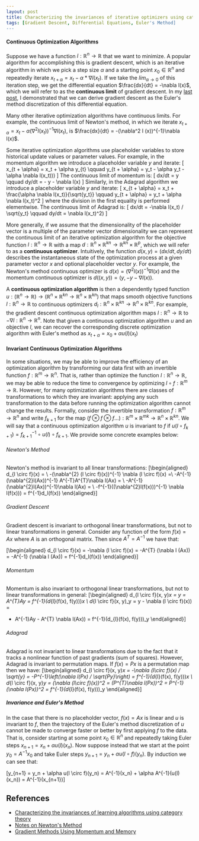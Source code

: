 ```yaml
---
layout: post
title: Characterizing the invariances of iterative optimizers using category theory
tags: [Gradient Descent, Differential Equations, Euler's Method]
---
```

<script>
  (function(i,s,o,g,r,a,m){i['GoogleAnalyticsObject']=r;i[r]=i[r]||function(){
  (i[r].q=i[r].q||[]).push(arguments)},i[r].l=1*new Date();a=s.createElement(o),
  m=s.getElementsByTagName(o)[0];a.async=1;a.src=g;m.parentNode.insertBefore(a,m)
  })(window,document,'script','https://www.google-analytics.com/analytics.js','ga');

  ga('create', 'UA-82391879-1', 'auto');
  ga('send', 'pageview');

</script>

<!-- http://pages.cs.wisc.edu/~swright/nd2016/chapter3_part.pdf?fbclid=IwAR33EOF604vX7DiJ2btp3djW11iWLxq3jnVbb6SGgGYvPblaqwAALdBpSa4-->

<!-- TODO: Can we define a category of functors (what is a natural transformation between optimization algorithms?) Do we need to weaken invertibility to enable this?  -->

<!-- TODO: Is there some kind of normalized gradient descent procedure that we can use that exhibits linear invariance? Do we need a weaker invariance criterion? Maybe Covariant Derivative is what we want http://awibisono.github.io/2016/09/12/covariant-derivative.html?  -->


<!-- TODO: Are there any uniqueness or absolute spectrum properties that we can prove (similarly to the uniqueness/spectrum properties in clustering?)-->


<!-- TODO: Can we characterize our optimizers as DJM's dynamical systems (lenses) or otherwise capture the composition of loss functions with each other?



TODO: Do we want to apply the transformation identically to the parameters and the placeholders or would it be better to apply a single unified transform? We may want to look into perturbation stuff?



TODO: Can we show that normalized gradient or Rprop are invariant: https://www.cs.virginia.edu/yanjun/teach/2015f/lecture/L4-GD.pdf -->



<!-- yyTODO: What does it mean for the subcategory of Base to have products? coproducts? limits? pullbacks? etc??? -->




#### Continuous Optimization Algorithms
Suppose we have a function $l: \mathbb{R}^n \rightarrow \mathbb{R}$ that we want to minimize. A popular algorithm for accomplishing this is gradient descent, which is an iterative algorithm in which we pick a step size $\alpha$ and a starting point $x_0 \in \mathbb{R}^n$ and repeatedly iterate $x_{t+\alpha} = x_{t} - \alpha * \nabla l(x_t)$. If we take the $lim_{\alpha \rightarrow 0}$ of this iteration step, we get the differential equation $\frac{dx}{dt} = -\nabla l(x)$, which we will refer to as the **continuous limit** of gradient descent. In my [last post](http://danshiebler.com/2020-11-28-gradient-descent/), I demonstrated that we can derive gradient descent as the Euler's method discretization of this differential equation.

Many other iterative optimization algorithms have continuous limits. For example, the continuous limit of Newton's method, in which we iterate $x_{t+\alpha} = x_{t} - \alpha (\nabla^2 l (x_t))^{-1}\nabla l(x_t)$, is $\frac{dx}{dt} = -(\nabla^2 l (x))^{-1}\nabla l(x)$.


Some iterative optimization algorithms use placeholder variables to store historical update values or parameter values. For example, in the momentum algorithm we introduce a placeholder variable $y$ and iterate:
\[
x_{t + \alpha} = x_t + \alpha y_{t} \qquad
y_{t + \alpha} = y_t - \alpha y_t - \alpha \nabla l(x_t)))
\]
The continuous limit of momentum is:
\[
dx/dt = y \qquad
dy/dt = - y - \nabla l(x)
\]
Similarly, in the Adagrad algorithm we introduce a placeholder variable $y$ and iterate:
\[
x_{t + \alpha} = x_t + \frac{\alpha \nabla l(x_t)}{\sqrt{y_t}} \qquad
y_{t + \alpha} = y_t + \alpha \nabla l(x_t)^2
\]
where the division in the first equality is performed elementwise. The continuous limit of Adagrad is:
\[
dx/dt = -\nabla l(x_t) / \sqrt{y_t} \qquad
dy/dt = \nabla l(x_t)^2)
\]




More generally, if we assume that the dimensionality of the placeholder vector is a multiple of the parameter vector dimensionality we can represent the continuous limit of an iterative optimization algorithm for the objective function $l: \mathbb{R}^{n} \rightarrow \mathbb{R}$ with a map $d: \mathbb{R}^{n} \times \mathbb{R}^{kn} \rightarrow \mathbb{R}^{kn} \times \mathbb{R}^{p}$, which we will refer to as a **continuous optimizer**. Intuitively, the function $d(x,y) = (dx / dt, dy / dt)$ describes the instantaneous state of the optimization process at a given parameter vector $x$ and optional placeholder vector $y$. For example, the Newton's method continuous optimizer is $d(x) = (\nabla^2 l (x))^{-1}\nabla l(x)$ and the momentum continuous optimizer is $d((x,y)) = (y, - y - \nabla l(x))$.

A **continuous optimization algorithm** is then a dependently typed function
$u: (\mathbb{R}^{n} \rightarrow \mathbb{R}) \rightarrow (\mathbb{R}^{n} \times \mathbb{R}^{kn} \rightarrow \mathbb{R}^n \times \mathbb{R}^{kn})$
that maps smooth objective functions $l: \mathbb{R}^{n} \rightarrow \mathbb{R}$ to continuous optimizers
$d_l: \mathbb{R}^{n} \times \mathbb{R}^{kn} \rightarrow \mathbb{R}^{n} \times \mathbb{R}^{kn}$.
For example, the gradient descent continuous optimization algorithm maps $l: \mathbb{R}^{n} \rightarrow \mathbb{R}$ to $-\nabla l: \mathbb{R}^{n} \rightarrow \mathbb{R}^{n}$. Note that given a continuous optimization algorithm $u$ and an objective $l$, we can recover the corresponding discrete optimization algorithm with Euler's method as $x_{t + \alpha} = x_0 + \alpha u(l)(x_t)$












#### Invariant Continuous Optimization Algorithms
<!-- **QUESTION: We would like to say that invariance cannot improve the "time to steady state" quantity. What is this quantity? Is there a simple way we can describe this? ** -->
<!-- Gradient Descent is invariant to orthogonal transformations: http://building-babylon.net/2016/10/05/orthogonal-transformations-and-gradient-updates/ -->


In some situations, we may be able to improve the efficiency of an optimization algorithm by transforming our data first with an invertible function $f: \mathbb{R}^m \rightarrow \mathbb{R}^n$. That is, rather than optimize the function $l: \mathbb{R}^{n} \rightarrow \mathbb{R}$, we may be able to reduce the time to convergence by optimizing $l \circ f: \mathbb{R}^{m} \rightarrow \mathbb{R}$. However, for many optimization algorithms there are classes of transformations to which they are invariant: applying any such transformation to the data before running the optimization algorithm cannot change the results. Formally, consider the invertible transformation $f: \mathbb{R}^{m} \rightarrow \mathbb{R}^n$ and write $f_{k+1}$ for the map $(f \otimes f \otimes f ...): \mathbb{R}^m \times \mathbb{R}^{mk} \rightarrow \mathbb{R}^n \times \mathbb{R}^{kn}$. We will say that a continuous optimization algorithm $u$ is invariant to $f$ if $u(l \circ f_{k+1}) = f_{k+1}^{-1} \circ u(l) \circ f_{k+1}$. We provide some concrete examples below:


###### Newton's Method
Newton's method is invariant to all linear transformations:
\[\begin{aligned}
 d_{l \circ f}(x) = \\
 -(\nabla^{2} (l \circ f)(x))^{-1} \nabla (l \circ f)(x) =\\
-A^{-1}(\nabla^{2}l(Ax))^{-1} A^{-T}A^{T}\nabla l(Ax) = \\
-A^{-1}(\nabla^{2}l(Ax))^{-1}\nabla l(Ax) = \\
-f^{-1}((\nabla^{2}l(f(x)))^{-1} \nabla l(f(x))) =
f^{-1}d_l(f(x))
\end{aligned}\]


###### Gradient Descent
Gradient descent is invariant to orthogonal linear transformations, but not to linear transformations in general. Consider any function of the form $f(x) = Ax$ where $A$ is an orthogonal matrix. Then since $A^{T} = A^{-1}$ we have that:

\[\begin{aligned}
d_{l \circ f}(x) =
-\nabla (l \circ f)(x) =
-A^{T} (\nabla l (Ax)) =
-A^{-1} (\nabla l (Ax)) =
f^{-1}d_l(f(x))
\end{aligned}\]

 ###### Momentum
Momentum is also invariant to orthogonal linear transformations, but not to linear transformations in general:
\[\begin{aligned}
d_{l \circ f}(x, y)_x = y = A^{T}Ay = f^{-1}(d_{l}(f(x), f(y)))_x
\\
d_{l \circ f}(x, y)_y =
y - \nabla (l \circ f)(x)) =
- A^{-1}Ay - A^{T} \nabla l(Ax)) =
f^{-1}(d_{l}(f(x), f(y)))_y
\end{aligned}\]




###### Adagrad
Adagrad is not invariant to linear transformations due to the fact that it tracks a nonlinear function of past gradients (sum of squares). However, Adagrad is invariant to permutation maps. If $f(x) = Px$ is a permutation map then we have:
\[\begin{aligned}
d_{l \circ f}(x, y)_x =
-\nabla (l\circ f)(x) / \sqrt{y} =
-P^{-1}\left(\nabla l(Px) / \sqrt{Py}\right) =
f^{-1}(d_{l}(f(x), f(y)))_x
\\
d_{l \circ f}(x, y)_y =
(\nabla (l\circ f)(x))^2 =
(P^{T}\nabla l(Px))^2 =
P^{-1}(\nabla l(Px))^2 =
f^{-1}(d_{l}(f(x), f(y)))_y
\end{aligned}\]





##### Invariance and Euler's Method


<!-- **TODO: Can we make this work for a placeholder vector** -->
In the case that there is no placeholder vector, $f(x) = Ax$ is linear and $u$ is invariant to $f$, then the trajectory of the Euler's method discretization of $u$ cannot be made to converge faster or better by first applying $f$ to the data. That is, consider starting at some point $x_0 \in \mathbb{R}^n$ and repeatedly taking Euler steps $x_{n+1} = x_n + \alpha u(l)(x_n)$. Now suppose instead that we start at the point $y_0 = A^{-1}x_0$ and take Euler steps $y_{n+1} = y_n + \alpha u(l \circ f)(y_n)$. By induction we can see that:

\[y_{n+1} =
y_n + \alpha u(l \circ f)(y_n) =
A^{-1}(x_n) + \alpha A^{-1}(u(l)(x_n)) =
A^{-1}(x_{n+1})\]





## References

* [Characterizing the invariances of learning algorithms using category theory](https://arxiv.org/pdf/1905.02072.pdf)
* [Notes on Newton's Method](http://users.ece.utexas.edu/~cmcaram/EE381V_2012F/Lecture_6_Scribe_Notes.final.pdf)
* [Gradient Methods Using Momentum and Memory](http://pages.cs.wisc.edu/~swright/nd2016/chapter3_part.pdf?fbclid=IwAR33EOF604vX7DiJ2btp3djW11iWLxq3jnVbb6SGgGYvPblaqwAALdBpSa4)



















































































































































<!-- In the category $Base$, objects are natural numbers and the morphisms from $n$ to $m$ are invertible functions $f: \mathbb{R}^{n} \rightarrow \mathbb{R}^{m}$. We will work primarily with two functors that map from $Base$ and its subcategories into $Set$. -->
<!-- The first functor, $Forward$, maps objects in $Base$ to sets of objective functions. Formally, $Forward$ is a contravariant functor that maps the object $n$ to the set of all \

to the function $f': (\mathbb{R}^{n} \rightarrow \mathbb{R}) \rightarrow (\mathbb{R}^{m} \rightarrow \mathbb{R})$ where $f'(l) = l \circ f$.


-->

<!-- The second functor, $Backward$, maps objects in $Base$ to sets of continuous optimizers. Formally $Backward$ is a contravariant functor that maps the object $n$ to the set of all functions
$d: \mathbb{R}^{n} \times \mathbb{R}^{kn} \rightarrow \mathbb{R}^{n} \times \mathbb{R}^{kn}$. On morphisms, $Backward$ maps the function $f: \mathbb{R}^{m} \rightarrow \mathbb{R}^{n}$ to the function
$f': (\mathbb{R}^{n} \times \mathbb{R}^{kn} \rightarrow \mathbb{R}^{n} \times \mathbb{R}^{kn}) \rightarrow (\mathbb{R}^{m} \times \mathbb{R}^{km} \rightarrow \mathbb{R}^{m} \times \mathbb{R}^{km})$ that maps $d$ to $f_{k+1}^{-1} \circ d \circ f_{k+1}$. -->

<!-- in which the differential equation is a continuous representation of an optimization algorithm for that objective function. -->

<!-- The second functor, $Backward$, maps objects in $Base$ to sets of (objective function, differential equation) pairs in which the differential equation is a continuous representation of an optimization algorithm for that objective function. -->
<!--
In order for gradient descent to be natural over a subcategory of $Base$, it must be that for any morphism $f$ in that subcategory:

$-\nabla (l \circ f)(x) = -f^{-1}(\nabla l(f(x))$

An example is the subcategory $Base_P$ of $Base$ in which morphisms are limited to permutations. To see this, note that we can represent $f$ with a permutation matrix $P_f$ and that:

$-\nabla (l \circ f)(x) = -P^{T} (\nabla l (Px)) = -f^{-1} (\nabla l (f(x)))$

where the final set holds because the transpose of a permutation matrix is its inverse. Now consider instead the subcategory $Base_L$ of $Base$ in which morphisms are limited to linear maps. Since the transpose of a linear map is not its inverse, gradient descent is not natural over this category. However, we can see that Newton's method is natural since:

$-(\nabla^{2} (l \circ f)(x))^{-1} \nabla (l \circ f)(x) =\\
-A^{-1}(\nabla^{2}l(Ax))^{-1} A^{-T}A^{T}\nabla l(Ax) = \\
-A^{-1}(\nabla^{2}l(Ax))^{-1}\nabla l(Ax) = \\
-f^{-1}((\nabla^{2}l(f(x)))^{-1} \nabla l(f(x)))$ -->


<!-- The second functor, $Backward$, maps objects in $Base$ to sets of (objective function, continuous optimization algorithm) pairs. Formally $Backward$ is a contravariant functor that maps the object $n$ to the set of all pairs $(l, u)$ where $l: \mathbb{R}^{n} \rightarrow R$ is a smooth function and
$u: (\mathbb{R}^{n} \rightarrow \mathbb{R}) \rightarrow (\mathbb{R}^{n} \times \mathbb{R}^{kn} \rightarrow \mathbb{R}^{n} \times \mathbb{R}^{kn})$
is a continuous optimization algorithm that maps objective functions to continuous optimizers. On morphisms, $Backward$ maps the function $f: \mathbb{R}^{n} \rightarrow \mathbb{R}^{m}$ to the function $f'$ that maps $(l, u)$ to $(l', u')$ where $l' =  l \circ f$ and $u'(l) = f \circ u(l) \circ f^{-1}$ -->
<!-- Formally, we will say that a continuous optimization algorithm
$u: (\mathbb{R}^{n} \rightarrow \mathbb{R}) \rightarrow (\mathbb{R}^{n} \times \mathbb{R}^{kn} \rightarrow \mathbb{R}^n \times \mathbb{R}^{kn})$
is invariant to the invertible transformation $f: \mathbb{R}^{m} \rightarrow \mathbb{R}^n$ if there exists some transformation $g: \mathbb{R}^{d'} \rightarrow \mathbb{R}^d$ such that $u(l \circ \langle f, g\rangle) = \langle f^{-1}, g^{-1}\rangle \circ u(l) \circ \langle f, g\rangle$. -->

<!--
d_{l \circ f}(x, y) = =
 = \\
- A^{T}Ay - A^{T} \nabla l(Ax)) = \\
f^{-1}(- f(y) -\nabla l(f(x)))) =
f^{-1}(- g(y) -\nabla l(f(x)))) = f^{-1}(d_l(x, y)_y)\[\begin{aligned}
d_{l \circ f}(x, y) = \\
(y, - y - \nabla (l \circ f)(x))=
(y, - y - \nabla (l \circ f)(x)) =\\
(y, - y - A^{T} \nabla l(Ax)) = \\
(A^{T}Ay, - A^{T}Ay - A^{T} \nabla l(Ax)) = \\
(f^{-1}(f(y)), f^{-1}(- f(y) -\nabla l(f(x)))) = \\
(g^{-1}(g(y)), f^{-1}(- g(y) -\nabla l(f(x)))) = \\
(g^{-1}(d_l(x, y))_x, f^{-1}(d_l(x, y)_y)
,which

$d((x,y)) = (y, - y - \nabla (l \circ f)(x))$.
 -->
<!-- Intuitively, an optimization algorithm is invariant to a class of transformations if its continuous trajectory is not affected by dataset transformations that take the form of a transformation in that class. -->

<!-- for example, the continuous limit of Newton's method is $\frac{dx}{dt} = -(\nabla^2 l (x))^{-1}\nabla l(x)$ and the continuous limit of momentum is  -->
<!-- Note that we can equivalently write this as $d^2 x / dt^{2} + dx/dt = - \nabla l(x)$. -->
<!--
For example, applying Euler's method to the Newton's method continuous optimizer $d(x) = (\nabla^2 l (x))^{-1}\nabla l(x)$ yields $x_{t + \alpha} = x_t + \alpha (\nabla^2 l (x_t))^{-1}\nabla l(x_t)$, which is exactly the discrete form of Newton's method. Similarly, applying Euler's method to the momentum continuous optimizer $d((x,y)) = (y, - y - \nabla l(x))$ yields:

$x_{t + \alpha} = x_t + \alpha y_{t} \\
y_{t + \alpha} = y_t - \alpha y_t - \alpha \nabla l(x_t))$

which is exactly the discrete form of momentum.  -->

<!-- As another example, consider the momentum algorithm:

The continuous optimizer for Newton's method is $d(x) = (\nabla^2 l (x))^{-1}\nabla l(x)$ and the continuous optimizer for momentum is $d((x,y)) = (y, -y - \nabla l(x))$.
$x_{t+1} = x_{t} - y_{t} - \nabla l(x) \\
y_{t+1} = x_{t}$
We can recover this algorithm as the Euler's method discretization of the differential equation $d^2 x / dt^{2} + dx/dt = - \nabla l(x)$. The associated continuous optimizer is $d_l: \mathbb{R}^{2n} \rightarrow \mathbb{R}^{2n}$ where:

$d_l((x,y)) = (y, -y - \nabla l(x))$
-->



<!-- We can express this as the differential equation $d^2 x / dt^{2} + dx/dt = - \nabla l(x)$, and the Euler's method discretizatio  -->


<!-- In general, we can represent a continuous optimization algorithm with a **continuous optimizer**, or a tuple $(l:\mathbb{R}^{n} \rightarrow \mathbb{R}, u: \mathbb{R}^{n} \rightarrow \mathbb{R}^{n})$. Intuitively, the function $u(x) = dx / dt$ describes the instantaneous state of the optimization process. Formally, given a objective function $l$, we can form the gradient descent optimization pair $(l, -\nabla l (x))$ and the Newton's method optimization pair $(l, -(\nabla^2 l (x))^{-1}\nabla l(x))$ -->


 <!-- $\frac{dx}{dt} = -\nabla l(x)$. Since we can derive this differential equation by taking $lim_{\alpha \rightarrow 0}$ of the gradient descent update step, we will refer to this differential equation as the **continuous limit** of gradient descent.  -->

<!-- describe such a differential equation as a function $u: \mathbb{R}^{n} \rightarrow \mathbb{R}^{n}$, which we will call a *continuous updater*. Given a  -->

<!-- We will refer to the pair of a function $l: \mathbb{R}^{n} \rightarrow \mathbb{R}$ and the optimization form  $l^{*}: \mathbb{R}^{n} \rightarrow \mathbb{R}^{n}$ as an *optimization pair.* -->


<!-- $f':
(\mathbb{R}^{n} \rightarrow \mathbb{R}, ((\mathbb{R}^{n} \rightarrow \mathbb{R}) \rightarrow (\mathbb{R}^{n} \rightarrow \mathbb{R}^n)))
\rightarrow
(\mathbb{R}^{m} \rightarrow \mathbb{R}, ((\mathbb{R}^{m} \rightarrow \mathbb{R}) \rightarrow (\mathbb{R}^{m} \rightarrow \mathbb{R}^m)))$ -->
<!-- The continuous limit of momentum is just $(dx/dt, dy/dt) = (y, - y - \nabla l(x))$, and the continuous limit of Adagrad is $(dx/dt, dy/dt) = (-\nabla f(x_t) / \sqrt{y_t}, \nabla f(x_t)^2)$.  -->

 <!-- Note that this is equivalent to the differential equation $d^2 x / dt^{2} + dx/dt = - \nabla l(x)$.

The Adagrad algorithm also introduces a placeholder variable $y$ and iterates
$(x_{t + \alpha}, y_{t + \alpha}) =
,
)$.

\[


dx/dt =
\] -->
<!-- However, since these proofs only hold when $A^{-1} = A^T$, it is clear that neither gradient descent nor momentum are invariant to linear transformations in general. In contrast, -->
<!-- -->
<!-- Given a continuous optimization algorithm, we can characterize its transformation invariance by adding morphisms to $Base$ and determining whether naturality is maintained.  -->
